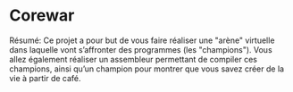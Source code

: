 # Corewar
Résumé: Ce projet a pour but de vous faire réaliser une "arène" virtuelle dans laquelle vont s’affronter des programmes (les "champions"). Vous allez également réaliser un assembleur permettant de compiler ces champions, ainsi qu’un champion pour montrer que vous savez créer de la vie à partir de café.
